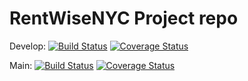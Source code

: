 # RentWiseNYC Project repo

Develop: [![Build Status](https://app.travis-ci.com/gcivil-nyu-org/INET-Wednesday-Spring2024-Team-2.svg?branch=develop)](https://app.travis-ci.com/gcivil-nyu-org/INET-Wednesday-Spring2024-Team-2)  [![Coverage Status](https://coveralls.io/repos/github/gcivil-nyu-org/INET-Wednesday-Spring2024-Team-2/badge.svg?branch=develop)](https://coveralls.io/github/gcivil-nyu-org/INET-Wednesday-Spring2024-Team-2?branch=develop)

Main: [![Build Status](https://app.travis-ci.com/gcivil-nyu-org/INET-Wednesday-Spring2024-Team-2.svg?branch=master)](https://app.travis-ci.com/gcivil-nyu-org/INET-Wednesday-Spring2024-Team-2) [![Coverage Status](https://coveralls.io/repos/github/gcivil-nyu-org/INET-Wednesday-Spring2024-Team-2/badge.svg?branch=master)](https://coveralls.io/github/gcivil-nyu-org/INET-Wednesday-Spring2024-Team-2?branch=master)
